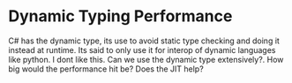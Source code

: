 # Dynamic Typing Performance

C# has the dynamic type, its use to avoid static type checking and doing it instead at runtime. Its said to only use it for interop of dynamic languages like python. I dont like this. Can we use the dynamic type extensively?. How big would the performance hit be? Does the JIT help? 